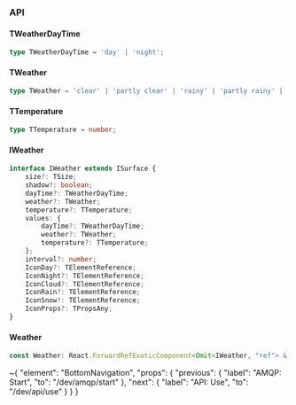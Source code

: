 

### API

#### TWeatherDayTime

```ts
type TWeatherDayTime = 'day' | 'night';
```

#### TWeather

```ts
type TWeather = 'clear' | 'partly clear' | 'rainy' | 'partly rainy' | 'snowy' | 'partly snowy';
```

#### TTemperature

```ts
type TTemperature = number;
```

#### IWeather

```ts
interface IWeather extends ISurface {
    size?: TSize;
    shadow?: boolean;
    dayTime?: TWeatherDayTime;
    weather?: TWeather;
    temperature?: TTemperature;
    values: {
        dayTime?: TWeatherDayTime;
        weather?: TWeather;
        temperature?: TTemperature;
    };
    interval?: number;
    IconDay?: TElementReference;
    IconNight?: TElementReference;
    IconCloud?: TElementReference;
    IconRain?: TElementReference;
    IconSnow?: TElementReference;
    IconProps?: TPropsAny;
}
```

#### Weather

```ts
const Weather: React.ForwardRefExoticComponent<Omit<IWeather, "ref"> & React.RefAttributes<unknown>>;
```


~{
  "element": "BottomNavigation",
  "props": {
    "previous": {
      "label": "AMQP: Start",
      "to": "/dev/amqp/start"
    },
    "next": {
      "label": "API: Use",
      "to": "/dev/api/use"
    }
  }
}
